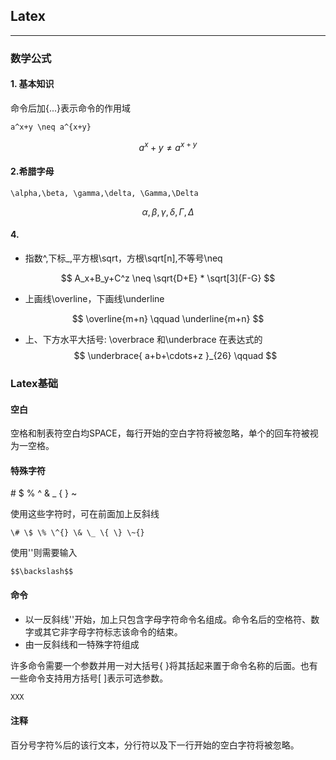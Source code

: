 ## Latex

---

### 数学公式

#### 1. 基本知识

命令后加{...}表示命令的作用域
```
a^x+y \neq a^{x+y}
```

$$
a^x+y \neq a^{x+y}
$$


#### 2.希腊字母


```
\alpha,\beta, \gamma,\delta, \Gamma,\Delta
```
$$
 \alpha,\beta, \gamma,\delta, \Gamma,\Delta
$$

#### 4.
- 指数^,下标_,平方根\sqrt，方根\sqrt[n],不等号\neq

$$
A_x+B_y+C^z \neq \sqrt{D+E} * \sqrt[3]{F-G}
$$

- 上画线\overline，下画线\underline


$$
\overline{m+n} \qquad \underline{m+n}
$$

- 上、下方水平大括号: \overbrace 和\underbrace 在表达式的
$$
\underbrace{ a+b+\cdots+z }_{26} \qquad 
$$

### Latex基础

#### 空白

空格和制表符空白均SPACE，每行开始的空白字符将被忽略，单个的回车符被视为一空格。

#### 特殊字符

\# $ % ^ & \_ { } ~

使用这些字符时，可在前面加上反斜线

```
\# \$ \% \^{} \& \_ \{ \} \~{}
```

使用'\'则需要输入

```
$$\backslash$$
```

#### 命令

* 以一反斜线'\'开始，加上只包含字母字符命令名组成。命令名后的空格符、数字或其它非字母字符标志该命令的结束。
* 由一反斜线和一特殊字符组成 

许多命令需要一个参数并用一对大括号{ }将其括起来置于命令名称的后面。也有一些命令支持用方括号\[ \]表示可选参数。

```cpp
XXX
```

#### 注释

百分号字符%后的该行文本，分行符以及下一行开始的空白字符将被忽略。


